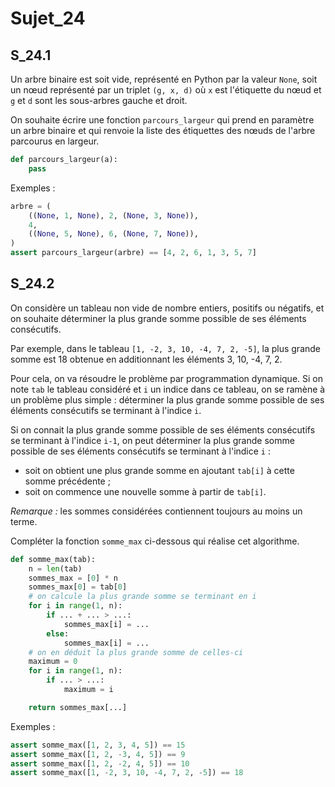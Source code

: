 # Sujet_24
## S_24.1

Un arbre binaire est soit vide, représenté en Python par la valeur `None`, soit un nœud représenté par un triplet `(g, x, d)` où `x` est l'étiquette du nœud et `g` et `d` sont les sous-arbres gauche et droit.

On souhaite écrire une fonction `parcours_largeur` qui prend en paramètre un arbre binaire et qui renvoie la liste des étiquettes des nœuds de l'arbre parcourus en largeur.

```python
def parcours_largeur(a):
    pass
```


Exemples :

```python
arbre = (
    ((None, 1, None), 2, (None, 3, None)),
    4,
    ((None, 5, None), 6, (None, 7, None)),
)
assert parcours_largeur(arbre) == [4, 2, 6, 1, 3, 5, 7]
```

## S_24.2

On considère un tableau non vide de nombre entiers, positifs ou négatifs, et on souhaite déterminer la plus grande somme possible de ses éléments consécutifs.


Par exemple, dans le tableau `[1, -2, 3, 10, -4, 7, 2, -5]`, la plus grande somme est 18 obtenue en additionnant les éléments 3, 10, -4, 7, 2.


Pour cela, on va résoudre le problème par programmation dynamique. Si on note `tab` le tableau considéré et `i` un indice dans ce tableau, on se ramène à un problème plus simple : déterminer la plus grande somme possible de ses éléments consécutifs se terminant à
l'indice `i`.


Si on connait la plus grande somme possible de ses éléments consécutifs se terminant à l'indice `i-1`, on peut déterminer la plus grande somme possible de ses éléments consécutifs se terminant à l'indice `i` :

- soit on obtient une plus grande somme en ajoutant `tab[i]` à cette somme précédente ;
- soit on commence une nouvelle somme à partir de `tab[i]`.

*Remarque :* les sommes considérées contiennent toujours au moins un terme.


Compléter la fonction `somme_max` ci-dessous qui réalise cet algorithme.

```python
def somme_max(tab):
    n = len(tab)
    sommes_max = [0] * n
    sommes_max[0] = tab[0]
    # on calcule la plus grande somme se terminant en i
    for i in range(1, n):
        if ... + ... > ...:
            sommes_max[i] = ...
        else:
            sommes_max[i] = ...
    # on en déduit la plus grande somme de celles-ci
    maximum = 0
    for i in range(1, n):
        if ... > ...:
            maximum = i

    return sommes_max[...]
```

Exemples :

```python
assert somme_max([1, 2, 3, 4, 5]) == 15
assert somme_max([1, 2, -3, 4, 5]) == 9
assert somme_max([1, 2, -2, 4, 5]) == 10
assert somme_max([1, -2, 3, 10, -4, 7, 2, -5]) == 18
```
